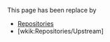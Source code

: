 
This page has been replace by 

- [Repositories](working-conventions/repositories)
- \[wkik:Repositories/Upstream\]
